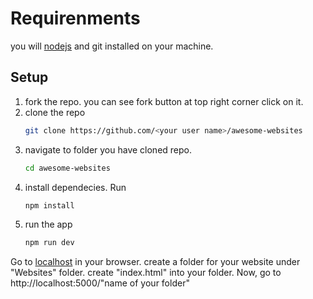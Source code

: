 # Requirenments

you will [nodejs](https://nodejs.org) and git installed on your machine.

## Setup

1. fork the repo. you can see fork button at top right corner click on it.
1. clone the repo
    ```sh
    git clone https://github.com/<your user name>/awesome-websites
    ```
1. navigate to folder you have cloned repo.
    ```sh
    cd awesome-websites
    ```
1. install dependecies. Run
    ```sh
    npm install
    ```
1. run the app
    ```sh
    npm run dev
    ```
Go to [localhost](http://localhost:5000) in your browser.
create a folder for your website under "Websites" folder. create "index.html" into your folder.
Now, go to http://localhost:5000/"name of your folder"
